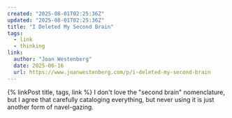 ```yaml
---
created: "2025-08-01T02:25:36Z"
updated: "2025-08-01T02:25:36Z"
title: "I Deleted My Second Brain"
tags:
  - link
  - thinking
link:
  author: "Joan Westenberg"
  date: 2025-06-16
  url: https://www.joanwestenberg.com/p/i-deleted-my-second-brain
---
```


{% linkPost title, tags, link %} I don't love the "second brain" nomenclature, but I agree that carefully cataloging everything, but never using it is just another form of navel-gazing.
